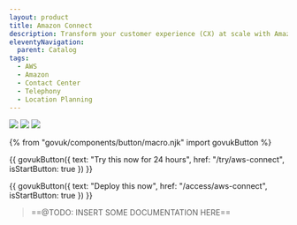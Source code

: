 ```yaml
---
layout: product
title: Amazon Connect
description: Transform your customer experience (CX) at scale with Amazon Connect, an AI-powered contact center from AWS
eleventyNavigation:
  parent: Catalog
tags:
  - AWS
  - Amazon
  - Contact Center
  - Telephony
  - Location Planning
---
```


![](https://img.shields.io/badge/provider-aws-green)
![](https://img.shields.io/badge/owner-private_sector-orange)
![](https://img.shields.io/badge/access-NDX_OIDC-green)

{% from "govuk/components/button/macro.njk" import govukButton %}

{{ govukButton({
  text: "Try this now for 24 hours",
  href: "/try/aws-connect",
  isStartButton: true
}) }}
</br>

{{ govukButton({
  text: "Deploy this now",
  href: "/access/aws-connect",
  isStartButton: true
}) }}

> ==@TODO: INSERT SOME DOCUMENTATION HERE==
